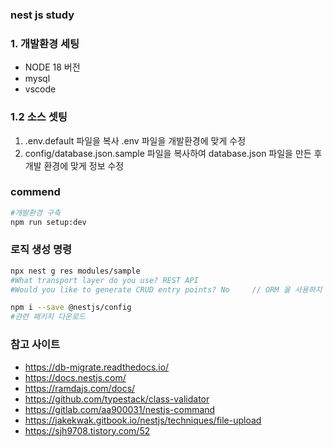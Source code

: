 ### nest js study

### 1. 개발환경 세팅
- NODE 18 버전
- mysql
- vscode


### 1.2 소스 셋팅
1. .env.default 파일을 복사 .env 파일을 개발환경에 맞게 수정
2. config/database.json.sample 파일을 복사하여 database.json 파일을 만든 후 개발 환경에 맞게 정보 수정

### commend
```bash
#개발환경 구축
npm run setup:dev
```

### 로직 생성 명령
```bash
npx nest g res modules/sample
#What transport layer do you use? REST API
#Would you like to generate CRUD entry points? No     // ORM 을 사용하지 않기 떄문에 사용 안함

npm i --save @nestjs/config
#관련 패키지 다운로드
```

### 참고 사이트

- https://db-migrate.readthedocs.io/
- https://docs.nestjs.com/
- https://ramdajs.com/docs/
- https://github.com/typestack/class-validator
- https://gitlab.com/aa900031/nestjs-command
- https://jakekwak.gitbook.io/nestjs/techniques/file-upload
- https://sjh9708.tistory.com/52